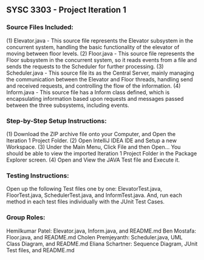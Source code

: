 ##  SYSC 3303 - Project Iteration 1

### Source Files Included:

(1) Elevator.java - This source file represents the Elevator subsystem in the concurrent system, handling the basic functionality of the elevator of moving between floor levels.
(2) Floor.java - This source file represents the Floor subsystem in the concurrent system, so it reads events from a file and sends the requests to the Scheduler for further processing.
(3) Scheduler.java - This source file its as the Central Server, mainly managing the communication between the Elevator and Floor threads, handling send and received requests, and controlling the flow of the information.
(4) Inform.java - This source file has a Inform class defined, which is encapsulating information based upon requests and messages passed between the three subsystems, including events.


### Step-by-Step Setup Instructions:

(1) Download the ZIP archive file onto your Computer, and Open the Iteration 1 Project Folder. 
(2) Open IntelliJ IDEA IDE and Setup a new Workspace. 
(3) Under the Main Menu, Click File and then Open… You should be able to view the imported Iteration 1 Project Folder in the Package Explorer screen.
(4) Open and View the JAVA Test file and Execute it.


### Testing Instructions:

Open up the following Test files one by one: ElevatorTest.java, FloorTest.java, SchedulerTest.java, and InformTest.java. And, run each method in each test files individually with the JUnit Test Cases.


### Group Roles:

Hemilkumar Patel: Elevator.java, Inform.java, and README.md
Ben Mostafa: Floor.java, and README.md
Cholen Premjeyanth: Scheduler.java, UML Class Diagram, and README.md
Eliana Schartner: Sequence Diagram, JUnit Test files, and README.md
